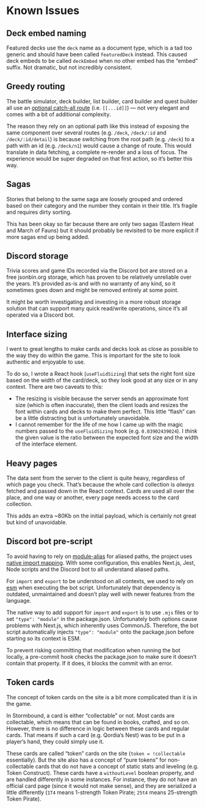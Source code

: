 # Known Issues

## Deck embed naming

Featured decks use the `deck` name as a document type, which is a tad too generic and should have been called `featuredDeck` instead. This caused deck embeds to be called `deckEmbed` when no other embed has the “embed” suffix. Not dramatic, but not incredibly consistent.

## Greedy routing

The battle simulator, deck builder, list builder, card builder and quest builder all use an [optional catch-all route](https://nextjs.org/docs/routing/dynamic-routes#optional-catch-all-routes) (i.e. `[[...id]]`) — not very elegant and comes with a bit of additional complexity.

The reason they rely on an optional path like this instead of exposing the same component over several routes (e.g. `/deck`, `/deck/:id` and `/deck/:id/detail`) is because switching from the root path (e.g. `/deck`) to a path with an id (e.g. `/deck/n1`) would cause a change of route. This would translate in data fetching, a complete re-render and a loss of focus. The experience would be super degraded on that first action, so it’s better this way.

## Sagas

Stories that belong to the same saga are loosely grouped and ordered based on their category and the number they contain in their title. It’s fragile and requires dirty sorting.

This has been okay so far because there are only two sagas (Eastern Heat and March of Fauns) but it should probably be revisited to be more explicit if more sagas end up being added.

## Discord storage

Trivia scores and game IDs recorded via the Discord bot are stored on a free jsonbin.org storage, which has proven to be relatively unreliable over the years. It’s provided as-is and with no warranty of any kind, so it sometimes goes down and might be removed entirely at some point.

It might be worth investigating and investing in a more robust storage solution that can support many quick read/write operations, since it’s all operated via a Discord bot.

## Interface sizing

I went to great lengths to make cards and decks look as close as possible to the way they do within the game. This is important for the site to look authentic and enjoyable to use.

To do so, I wrote a React hook (`useFluidSizing`) that sets the right font size based on the width of the card/deck, so they look good at any size or in any context. There are two caveats to this:

- The resizing is visible because the server sends an approximate font size (which is often inaccurate), then the client loads and resizes the font within cards and decks to make them perfect. This little “flash” can be a little distracting but is unfortunately unavoidable.
- I cannot remember for the life of me how I came up with the magic numbers passed to the `useFluidSizing` hook (e.g. `0.03902439024`). I _think_ the given value is the ratio between the expected font size and the width of the interface element.

## Heavy pages

The data sent from the server to the client is quite heavy, regardless of which page you check. That’s because the whole card collection is _always_ fetched and passed down in the React context. Cards are used all over the place, and one way or another, every page needs access to the card collection.

This adds an extra ~80Kb on the initial payload, which is certainly not great but kind of unavoidable.

## Discord bot pre-script

To avoid having to rely on [module-alias](https://github.com/ilearnio/module-alias) for aliased paths, the project uses [native import mapping](https://github.com/ilearnio/module-alias/issues/113). With some configuration, this enables Next.js, Jest, Node scripts and the Discord bot to all understand aliased paths.

For `import` and `export` to be understood on all contexts, we used to rely on [esm](https://github.com/standard-things/esm) when executing the bot script. Unfortunately that dependency is outdated, unmaintained and doesn’t play well with newer features from the language.

The native way to add support for `import` and `export` is to use `.mjs` files or to set `"type": "module"` in the package.json. Unfortunately both options cause problems with Next.js, which inherently uses CommonJS. Therefore, the bot script automatically injects `"type": "module"` onto the package.json before starting so its context is ESM.

To prevent risking committing that modification when running the bot locally, a pre-commit hook checks the package.json to make sure it doesn’t contain that property. If it does, it blocks the commit with an error.

## Token cards

The concept of token cards on the site is a bit more complicated than it is in the game.

In Stormbound, a card is either “collectable” or not. Most cards are collectable, which means that can be found in books, crafted, and so on. However, there is no difference in logic between these cards and regular cards. That means if such a card (e.g. Qordia’s Nest) was to be put in a player’s hand, they could simply use it.

These cards are called “token” cards on the site (`token = !collectable` essentially). But the site also has a concept of “pure tokens” for non-collectable cards that do not have a concept of static stats and leveling (e.g. Token Construct). These cards have a `withoutLevel` boolean property, and are handled differently in some instances. For instance, they do not have an official card page (since it would not make sense), and they are serialized a little differently (`1T4` means 1-strength Token Pirate; `25t4` means 25-strength Token Pirate).
